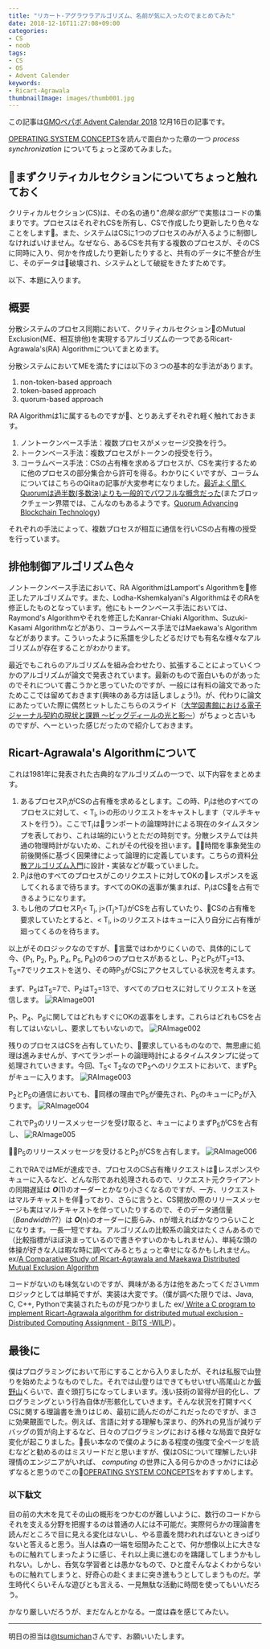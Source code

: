```yaml
---
title: "リカート-アグラワラアルゴリズム、名前が気に入ったのでまとめてみた"
date: 2018-12-16T11:27:08+09:00
categories:
- CS
- noob
tags:
- CS
- OS
- Advent Calender
keywords:
- Ricart-Agrawala
thumbnailImage: images/thumb001.jpg
---
```


この記事は[GMOペパボ Advent Calendar 2018](https://qiita.com/advent-calendar/2018/pepabo) 12月16日の記事です。

[OPERATING SYSTEM CONCEPTS](http://iips.icci.edu.iq/images/exam/Abraham-Silberschatz-Operating-System-Concepts---9th2012.12.pdf)を読んで面白かった章の一つ *process synchronization* についてちょっと深めてみました。

<!--more-->

<!--toc-->

## まずクリティカルセクションについてちょっと触れておく

クリティカルセクション(CS)は、その名の通り"*危険な部分*"で実態はコードの集まりです。プロセスはそれぞれCSを所有し、CSで作成したり更新したり色々なことをします。また、システムはCSに1つのプロセスのみが入るように制御しなければいけません。なぜなら、あるCSを共有する複数のプロセスが、そのCSに同時に入り、何かを作成したり更新したりすると、共有のデータに不整合が生じ、そのデータは破壊され、システムとして破綻をきたすためです。

以下、本題に入ります。

## 概要

分散システムのプロセス同期において、クリティカルセクションのMutual Exclusion(ME、相互排他)を実現するアルゴリズムの一つであるRicart-Agrawala's(RA) Algorithmについてまとめます。

分散システムにおいてMEを満たすには以下の３つの基本的な手法があります。

1. non-token-based approach
1. token-based approach
1. quorum-based approach

RA Algorithmは1に属するものですが、とりあえずそれぞれ軽く触れておきます。

1. ノントークンベース手法：複数プロセスがメッセージ交換を行う。
1. トークンベース手法：複数プロセスがトークンの授受を行う。
1. コーラムベース手法：CSの占有権を求めるプロセスが、CSを実行するために他のプロセスの部分集合から許可を得る。わかりにくいですが、コーラムについてはこちらのQiitaの記事が大変参考になりました。[最近よく聞くQuorumは過半数(多数決)よりも一般的でパワフルな概念だった](https://qiita.com/everpeace/items/632831371da5ff215995)(またブロックチェーン界隈では、こんなのもあるようです。[Quorum Advancing Blockchain Technology](https://www.jpmorgan.co.jp/country/JP/ja/Quorum))

それぞれの手法によって、複数プロセスが相互に通信を行いCSの占有権の授受を行っています。

## 排他制御アルゴリズム色々

ノントークンベース手法において、RA AlgorithmはLamport's Algorithmを修正したアルゴリズムです。また、Lodha-Kshemkalyani's AlgorithmはそのRAを修正したものとなっています。他にもトークンベース手法においては、Raymond's Algorithmやそれを修正したKanrar-Chiaki Algorithm、Suzuki-Kasami Algorithmなどがあり、コーラムベース手法ではMaekawa's Algorithmなどがあります。こういったように系譜を少したどるだけでも有名な様々なアルゴリズムが存在することがわかります。

最近でもこれらのアルゴリズムを組み合わせたり、拡張することによっていくつかのアルゴリズムが論文で発表されています。最新のもので面白いものがあったのでそれについて書こうかと思っていたのですが、一般には有料の論文であったためここでは留めておきます(興味のある方は話しましょう!)。が、代わりに論文にあたっていた際に偶然ヒットしたこちらのスライド（[大学図書館における電子ジャーナル契約の現状と課題 〜ビッグディールの光と影〜](https://www.nii.ac.jp/sparc/event/2010/pdf/5/1_ojiro_220924.pdf)）がちょっと古いものですが、へーといった感じだったので紹介しておきます。

## Ricart-Agrawala's Algorithmについて

これは1981年に発表された古典的なアルゴリズムの一つで、以下内容をまとめます。

1. あるプロセスP<sub>i</sub>がCSの占有権を求めるとします。この時、P<sub>i</sub>は他のすべてのプロセスに対して、< T<sub>i</sub>, i>の形のリクエストをキャストします（マルチキャストを行う）。ここでT<sub>i</sub>はランポートの論理時計による現在のタイムスタンプを表しており、これは端的にいうとただの時刻です。分散システムでは共通の物理時計がないため、これがその代役を担います。時間を事象発生の前後関係に基づく因果律によって論理的に定義しています。こちらの資料[分散アルゴリズム入門](http://www-masu.ist.osaka-u.ac.jp/~kakugawa/distalg.pdf)に設計・実装などが載っていました。
1. P<sub>i</sub>は他のすべてのプロセスがこのリクエストに対してOKのレスポンスを返してくれるまで待ちます。すべてのOKの返事が集まれば、P<sub>i</sub>はCSを占有できるようになります。
1. もし他のプロセスP<sub>j</sub>< T<sub>j</sub>, j>(T<sub>j</sub>>T<sub>i</sub>)がCSを占有していたり、CSの占有権を要求していたとすると、< T<sub>i</sub>, i>のリクエストはキューに入り自分に占有権が廻ってくるのを待ちます。

以上がそのロジックなのですが、言葉ではわかりにくいので、具体的にして今、{P<sub>1</sub>, P<sub>2</sub>, P<sub>3</sub>, P<sub>4</sub>, P<sub>5</sub>, P<sub>6</sub>}の6つのプロセスがあるとし、P<sub>2</sub>とP<sub>5</sub>がT<sub>2</sub>=13、T<sub>5</sub>=7でリクエストを送り、その時P<sub>3</sub>がCSにアクセスしている状況を考えます。

まず、P<sub>5</sub>はT<sub>5</sub>=7で、P<sub>2</sub>はT<sub>2</sub>=13で、すべてのプロセスに対してリクエストを送信します。
![RAImage001](/images/image001.png)

P<sub>1</sub>、P<sub>4</sub>、P<sub>6</sub>に関してはどれもすぐにOKの返事をします。これらはどれもCSを占有してはいないし、要求してもいないので。
![RAImage002](/images/image002.png)

残りのプロセスはCSを占有していたり、要求しているものなので、無思慮に処理は進みませんが、すべてランポートの論理時計によるタイムスタンプに従って処理されていきます。今回、T<sub>5</sub>< T<sub>2</sub>なのでP<sub>3</sub>へのリクエストにおいて、まずP<sub>5</sub>がキューに入ります。
![RAImage003](/images/image003.png)

P<sub>2</sub>とP<sub>5</sub>の通信においても、同様の理由でP<sub>5</sub>が優先され、P<sub>5</sub>のキューにP<sub>2</sub>が入ります。
![RAImage004](/images/image004.png)

これでP<sub>3</sub>のリリースメッセージを受け取ると、キューによりまずP<sub>5</sub>がCSを占有し、
![RAImage005](/images/image005.png)

P<sub>5</sub>のリリースメッセージを受けるとP<sub>2</sub>がCSを占有します。
![RAImage006](/images/image006.png)

これでRAではMEが達成でき、プロセスのCS占有権リクエストはレスポンスやキューに入るなど、どんな形であれ処理されるので、リクエスト元クライアントの同期遅延は ***O***(1)のオーダーとかなり小さくなるのですが、一方、リクエストはマルチキャストを伴っており、さらに言うと、CS開放の際のリリースメッセージも実はマルチキャストを伴っていたりするので、そのデータ通信量（*Bandwidth*??）は ***O***(n)のオーダーに膨らみ、nが増えればかなりつらいことになります。一長一短ですね。アルゴリズムの比較系の論文はたくさんあるので（比較指標がほぼ決まっているので書きやすいのかもしれません）、単純な頭の体操が好きな人は暇な時に調べてみるとちょっと幸せになるかもしれません。ex/[A Comparative Study of Ricart-Agrawala and
Maekawa Distributed Mutual Exclusion Algorithm](https://pdfs.semanticscholar.org/3b82/5910741d7b1e8a9eb92cbdf139ed3bbb95c1.pdf)

コードがないのも味気ないのですが、興味がある方は他をあたってくださいmm ロジックとしては単純ですが、実装は大変です。（僕が調べた限りでは、Java, C, C++, Pythonで実装されたものが見つかりました ex/[
Write a C program to implement Ricart-Agrawala algorithm for distributed mutual exclusion - Distributed Computing Assignment - BITS -WILP](http://codingtechlife.blogspot.com/2017/11/write-c-program-to-implement-ricart.html)）。

## 最後に

僕はプログラミングにおいて形にすることから入りましたが、それは私服で山登りを始めたようなものでした。それでは山登りはできてもせいぜい高尾山とか[飯野山](https://ja.wikipedia.org/wiki/%E9%A3%AF%E9%87%8E%E5%B1%B1)くらいで、直ぐ頭打ちになってしまいます。浅い技術の習得が目的化し、プログラミングという行為自体が形骸化していきます。そんな状況を打開すべくCSに関する理論書を漁りはじめ、最初に読んだのがこれだったのですが、まさに効果覿面でした。例えば、言語に対する理解も深まり、的外れの見当が減りデバッグの質が向上するなど、日々のプログラミングにおける様々な局面で良好な変化が起こりました。長い本なので僕のようにある程度の強度で全ページを読むなどと勧めるのはミスリードだと思いますが、僕はOSについて理解したい非理情のエンジニアがいれば、 *computing* の世界に入る何らかのきっかけには必ずなると思うのでこの[OPERATING SYSTEM CONCEPTS](http://iips.icci.edu.iq/images/exam/Abraham-Silberschatz-Operating-System-Concepts---9th2012.12.pdf)をおすすめします。

### 以下駄文

目の前の大木を見てその山の概形をつかむのが難しいように、数行のコードからそれを支える分野を把握するのは普通の人には不可能だ。実際何らかの理論書を読んだところで目に見える変化はないし、やる意義を問われればないときっぱりないと答えると思う。当人は森の一端を垣間みたことで、何か想像以上に大きなものに触れてしまったように感じ、それ以上奥に進むのを躊躇してしまうかもしれない。しかし、呑気な学習者とは愚かなもので、ひと度そんなよくわからないものに触れてしまうと、好奇心の赴くままに突き進もうとしてしまうものだ。学生時代くらいそんな遊びとも言える、一見無駄な活動に時間を使ってもいいだろう。

かなり厳しいだろうが、まだなんとかなる。一度は森を感じてみたい。

---

明日の担当は[@tsumichan](https://qiita.com/tsumichan)さんです、お願いいたします。

